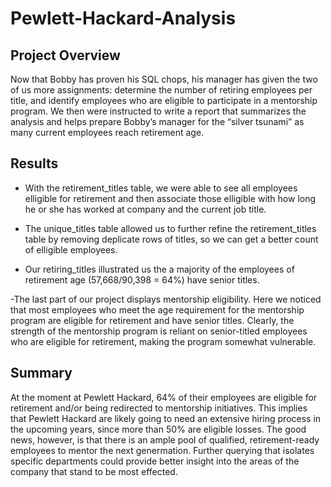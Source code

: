 # Pewlett-Hackard-Analysis

## Project Overview
Now that Bobby has proven his SQL chops, his manager has given the two of us more assignments: determine the number of retiring employees per title, and identify employees who are eligible to participate in a mentorship program. We then were instructed to write a report that summarizes the analysis and helps prepare Bobby’s manager for the “silver tsunami” as many current employees reach retirement age.

## Results
- With the retirement_titles table, we were able to see all employees elligible for retirement and then associate those elligible with how long he or she has worked at company and the current job title.

- The unique_titles table  allowed us to further refine the retirement_titles table by removing deplicate rows of titles, so we can get a better count of elligible employees. 

- Our retiring_titles illustrated us the a majority of the employees of retirement age (57,668/90,398 = 64%) have senior titles.

-The last part of our project displays mentorship eligibility. Here we noticed that most employees who meet the age requirement for the mentorship program are eligible for retirement and have senior titles. Clearly, the strength of the mentorship program is reliant on senior-titled employees who are eligible for retirement, making the program somewhat vulnerable. 

## Summary
At the moment at Pewlett Hackard, 64% of their employees are eligible for retirement and/or being redirected to mentorship initiatives. This implies that Pewlett Hackard are likely going to need an extensive hiring process in the upcoming years, since more than 50% are eligible losses. The good news, however, is that there is an ample pool of qualified, retirement-ready employees to mentor the next genermation. Further querying that isolates specific departments could provide better insight into the areas of the company that stand to be most effected.  
